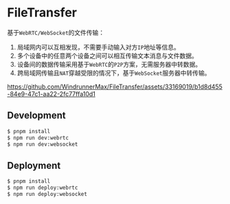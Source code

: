 # FileTransfer

基于`WebRTC/WebSocket`的文件传输：

1. 局域网内可以互相发现，不需要手动输入对方`IP`地址等信息。
2. 多个设备中的任意两个设备之间可以相互传输文本消息与文件数据。
3. 设备间的数据传输采用基于`WebRTC`的`P2P`方案，无需服务器中转数据。
4. 跨局域网传输且`NAT`穿越受限的情况下，基于`WebSocket`服务器中转传输。


https://github.com/WindrunnerMax/FileTransfer/assets/33169019/b1d8d455-84e9-47c1-aa22-2fc77ffa10d1


## Development

```bash
$ pnpm install
$ npm run dev:webrtc
$ npm run dev:websocket
```
## Deployment

```bash 
$ pnpm install
$ npm run deploy:webrtc
$ npm run deploy:websocket
```
